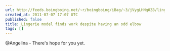 ```yaml
---
url: http://feeds.boingboing.net/~r/boingboing/iBag/~3/jVygLHNq0Z8/lingerie-model-finds.html
created_at: 2011-07-07 17:07 UTC
published: false
title: Lingerie model finds work despite having an odd elbow
tags: []
---
```


@Angelina - There's hope for you yet.
